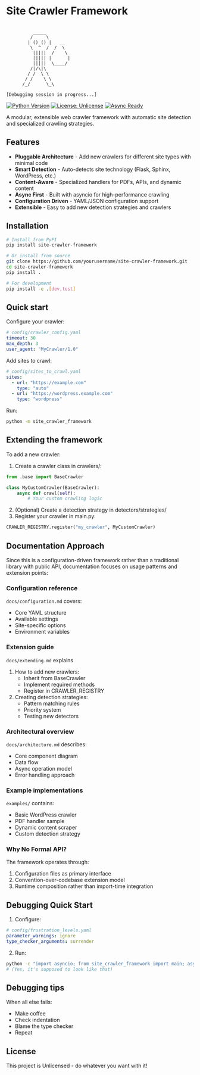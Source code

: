 # Site Crawler Framework

```text

          _____
         /     \ 
        | () () |   __
         \  ^  /  /  \
          |||||  /    \
          ||||| |      |
          |||||  \____/
         /|/\|\
        / /  \ \
       / /    \ \
      /_/      \_\

[Debugging session in progress...]
```

[![Python Version](https://img.shields.io/badge/python-3.12+-blue.svg)](https://www.python.org/downloads/)
[![License: Unlicense](https://img.shields.io/badge/license-Unlicense-blue.svg)](http://unlicense.org/)
[![Async Ready](https://img.shields.io/badge/asyncio-ready-green.svg)](https://docs.python.org/3/library/asyncio.html)

A modular, extensible web crawler framework with automatic site detection and specialized crawling strategies.

## Features

- **Pluggable Architecture** - Add new crawlers for different site types with minimal code
- **Smart Detection** - Auto-detects site technology (Flask, Sphinx, WordPress, etc.)
- **Content-Aware** - Specialized handlers for PDFs, APIs, and dynamic content
- **Async First** - Built with asyncio for high-performance crawling
- **Configuration Driven** - YAML/JSON configuration support
- **Extensible** - Easy to add new detection strategies and crawlers

## Installation

```bash
# Install from PyPI
pip install site-crawler-framework

# Or install from source
git clone https://github.com/yourusername/site-crawler-framework.git
cd site-crawler-framework
pip install .

# For development
pip install -e .[dev,test]
```

## Quick start

Configure your crawler:

```yaml
# config/crawler_config.yaml
timeout: 30
max_depth: 3
user_agent: "MyCrawler/1.0"
```

Add sites to crawl:

```yaml
# config/sites_to_crawl.yaml
sites:
  - url: "https://example.com"
    type: "auto"
  - url: "https://wordpress.example.com"
    type: "wordpress"
```

Run:

```bash
python -m site_crawler_framework
```

## Extending the framework

To add a new crawler:

1. Create a crawler class in crawlers/:

```python
from .base import BaseCrawler

class MyCustomCrawler(BaseCrawler):
    async def crawl(self):
        # Your custom crawling logic
```
    
2. (Optional) Create a detection strategy in detectors/strategies/
3. Register your crawler in main.py:

```python
CRAWLER_REGISTRY.register("my_crawler", MyCustomCrawler)
```

## Documentation Approach

Since this is a configuration-driven framework rather than a traditional library with public API, documentation focuses on usage patterns and extension points:

### Configuration reference

`docs/configuration.md` covers:

- Core YAML structure
- Available settings
- Site-specific options
- Environment variables

### Extension guide

`docs/extending.md` explains 

1. How to add new crawlers:
    - Inherit from BaseCrawler
    - Implement required methods
    - Register in CRAWLER_REGISTRY
2. Creating detection strategies:
    - Pattern matching rules
    - Priority system
    - Testing new detectors

### Architectural overview

`docs/architecture.md` describes:

- Core component diagram
- Data flow
- Async operation model
- Error handling approach

### Example implementations

`examples/` contains:

- Basic WordPress crawler
- PDF handler sample
- Dynamic content scraper
- Custom detection strategy

### Why No Formal API?

The framework operates through:

1. Configuration files as primary interface
2. Convention-over-codebase extension model
3. Runtime composition rather than import-time integration

## Debugging Quick Start
    
1. Configure:

```yaml
# config/frustration_levels.yaml
parameter_warnings: ignore
type_checker_arguments: surrender
```
    
2. Run:

```bash
python -c "import asyncio; from site_crawler_framework import main; asyncio.run(main.run())"
# (Yes, it's supposed to look like that)
```

## Debugging tips

When all else fails:

- Make coffee
- Check indentation
- Blame the type checker
- Repeat

## License

This project is Unlicensed - do whatever you want with it!
